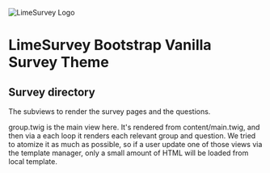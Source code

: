 ![LimeSurvey Logo](https://www.limesurvey.org/images/logos/logo_main.png)
# LimeSurvey Bootstrap Vanilla Survey Theme

## Survey directory
The subviews to render the survey pages and the questions.

group.twig is the main view here. It's rendered from content/main.twig, and then via a each loop it renders each relevant group and question.
We tried to atomize it as much as possible, so if a user update one of those views via the template manager, only a small amount of HTML will be loaded from local template. 
